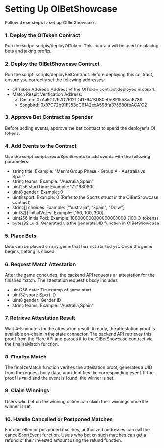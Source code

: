 
# Setting Up OIBetShowcase
Follow these steps to set up OIBetShowcase:

### 1. Deploy the OIToken Contract
Run the script: scripts/deployOIToken. This contract will be used for placing bets and taking profits.

### 2. Deploy the OIBetShowcase Contract
Run the script: scripts/deployBetContract. Before deploying this contract, ensure you correctly set the following addresses:

- OI Token Address: Address of the OIToken contract deployed in step 1.
- Match Result Verification Address:
    - Coston: 0xAa6Cf267D26121D4176413D80e0e851558aa6736
    - Songbird: 0x97C72b91F953cC6142ebA598fa376B80fbACA1C2

### 3. Approve Bet Contract as Spender
Before adding events, approve the bet contract to spend the deployer's OI tokens.

### 4. Add Events to the Contract
Use the script script/createSportEvents to add events with the following parameters:

- string title: Example: "Men's Group Phase - Group A - Australia vs Spain"
- string teams: Example: "Australia,Spain"
- uint256 startTime: Example: 1721980800
- uint8 gender: Example: 0
- uint8 sport: Example: 0 (Refer to the Sports struct in the OIBetShowcase contract)
- string[] choices: Example: ["Australia", "Spain", "Draw"]
- uint32[] initialVotes: Example: [150, 100, 300]
- uint256 initialPool: Example: 100000000000000000000 (100 OI tokens)
- bytes32 _uid: Generated via the generateUID function in OIBetShowcase

### 5. Place Bets
Bets can be placed on any game that has not started yet. Once the game begins, betting is closed.

### 6. Request Match Attestation
After the game concludes, the backend API requests an attestation for the finished match. The attestation request's body includes:

- uint256 date: Timestamp of game start
- uint32 sport: Sport ID
- uint8 gender: Gender ID
- string teams: Example: "Australia,Spain"

### 7. Retrieve Attestation Result
Wait 4-5 minutes for the attestation result. If ready, the attestation proof is available on-chain in the state connector. The backend API retrieves this proof from the Flare API and passes it to the OIBetShowcase contract via the finalizeMatch function.

### 8. Finalize Match
The finalizeMatch function verifies the attestation proof, generates a UID from the request body data, and identifies the corresponding event. If the proof is valid and the event is found, the winner is set.

### 9. Claim Winnings
Users who bet on the winning option can claim their winnings once the winner is set.

### 10. Handle Cancelled or Postponed Matches
For cancelled or postponed matches, authorized addresses can call the cancelSportEvent function. Users who bet on such matches can get a refund of their invested amount using the refund function.